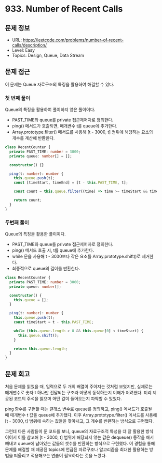 # 933. Number of Recent Calls

## 문제 정보

- URL: https://leetcode.com/problems/number-of-recent-calls/description/
- Level: Easy
- Topics: Design, Queue, Data Stream

## 문제 접근

이 문제는 Queue 자료구조의 특징을 활용하여 해결할 수 있다.

### 첫 번째 풀이

Queue의 특징을 활용하여 풀이하지 않은 풀이이다.

- PAST_TIME와 queue를 private 접근제어자로 정의한다.
- ping() 메서드가 호출되면, 매개변수 t를 queue에 추가한다.
- Array.prototype.filter() 메서드를 사용해 [t - 3000, t] 범위에 해당하는 요소의 개수를 계산해 반환한다.

```typescript
class RecentCounter {
  private PAST_TIME: number = 3000;
  private queue: number[] = [];

  constructor() {}

  ping(t: number): number {
    this.queue.push(t);
    const [timeStart, timeEnd] = [t - this.PAST_TIME, t];

    const count = this.queue.filter((time) => time >= timeStart && time <= timeEnd).length;

    return count;
  }
}
```

### 두번째 풀이

Queue의 특징을 활용한 풀이이다.

- PAST_TIME와 queue를 private 접근제어자로 정의한다.
- ping() 메서드 호출 시, t를 queue에 추가한다.
- while 문을 사용해 t - 3000보다 작은 요소를 Array.prototype.shift()로 제거한다.
- 최종적으로 queue의 길이를 반환한다.

```typescript
class RecentCounter {
  private PAST_TIME: number = 3000;
  private queue: number[];

  constructor() {
    this.queue = [];
  }

  ping(t: number): number {
    this.queue.push(t);
    const timeStart = t - this.PAST_TIME;

    while (this.queue.length > 0 && this.queue[0] < timeStart) {
      this.queue.shift();
    }

    return this.queue.length;
  }
}
```

## 문제 회고

처음 문제를 읽었을 때, 입력으로 두 개의 배열이 주어지는 것처럼 보였지만, 실제로는 매개변수로 숫자 t 하나만 전달되는 구조라 어떻게 동작하는지 이해가 어려웠다. 미리 제공된 코드의 주석을 읽으며 어떤 값이 들어오는지 파악할 수 있었다.

ping 함수를 구현할 때는 클래스 변수로 queue를 정의하고, ping() 메서드가 호출될 때 매개변수 t 값을 queue에 추가했다. 이후 Array.prototype.filter() 메서드를 사용해 [t - 3000, t] 범위에 속하는 값들을 찾아내고, 그 개수를 반환하는 방식으로 구현했다.

그런데 다른 사람들이 푼 코드를 보니, queue의 자료구조적 특성을 더 잘 활용한 방식이어서 이를 참고해 [t - 3000, t] 범위에 해당되지 않는 값은 dequeue() 동작을 해서 빼내고 queue에 남아있는 값들의 갯수를 반환하는 방식으로 구현했다. 이 경험을 통해 문제를 해결할 때 제공된 topics에 언급된 자료구조나 알고리즘을 최대한 활용하는 방법을 떠올리고 적용해보는 연습이 필요하다는 것을 느꼈다.
